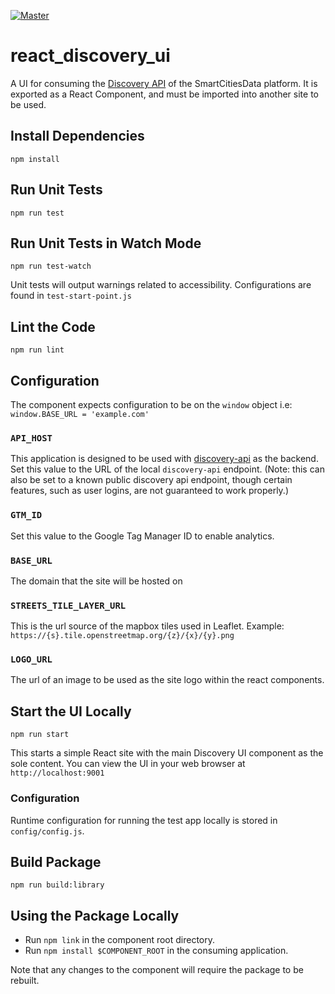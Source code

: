 [![Master](https://travis-ci.org/smartcitiesdata/react_discovery_ui.svg?branch=master)](https://travis-ci.org/smartcitiesdata/react_discovery_ui)
# react_discovery_ui

A UI for consuming the [Discovery API](https://github.com/smartcitiesdata/discovery_api) of the SmartCitiesData platform. It is exported as a React Component, and must be imported into another site to be used.

## Install Dependencies
`npm install`

## Run Unit Tests
`npm run test`

## Run Unit Tests in Watch Mode
`npm run test-watch`

Unit tests will output warnings related to accessibility. Configurations
are found in `test-start-point.js`

## Lint the Code
`npm run lint`

## Configuration
The component expects configuration to be on the `window` object i.e: `window.BASE_URL = 'example.com'`
### `API_HOST`
This application is designed to be used with [discovery-api](https://github.com/smartcitiesdata/discovery_api) as the backend.  Set this value to the URL of the local `discovery-api` endpoint. (Note: this can also be set to a known public discovery api endpoint, though certain features, such as user logins, are not guaranteed to work properly.)

### `GTM_ID`
Set this value to the Google Tag Manager ID to enable analytics.

### `BASE_URL`
The domain that the site will be hosted on

### `STREETS_TILE_LAYER_URL`
This is the url source of the mapbox tiles used in Leaflet. Example: `https://{s}.tile.openstreetmap.org/{z}/{x}/{y}.png`

### `LOGO_URL`
The url of an image to be used as the site logo within the react components.


## Start the UI Locally
`npm run start`

This starts a simple React site with the main Discovery UI component as the sole content. You can view the UI in your web browser at `http://localhost:9001`

### Configuration
Runtime configuration for running the test app locally is stored in `config/config.js`.

## Build Package
`npm run build:library`

## Using the Package Locally
- Run `npm link` in the component root directory.
- Run `npm install $COMPONENT_ROOT` in the consuming application.

Note that any changes to the component will require the package to be rebuilt.

